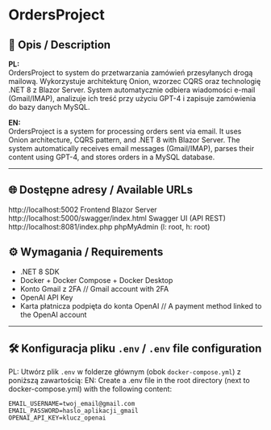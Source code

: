 # OrdersProject

## 📌 Opis / Description

**PL:**  
OrdersProject to system do przetwarzania zamówień przesyłanych drogą mailową. Wykorzystuje architekturę Onion, wzorzec CQRS oraz technologię .NET 8 z Blazor Server. System automatycznie odbiera wiadomości e-mail (Gmail/IMAP), analizuje ich treść przy użyciu GPT-4 i zapisuje zamówienia do bazy danych MySQL.

**EN:**  
OrdersProject is a system for processing orders sent via email. It uses Onion architecture, CQRS pattern, and .NET 8 with Blazor Server. The system automatically receives email messages (Gmail/IMAP), parses their content using GPT-4, and stores orders in a MySQL database.

---
## 🌐 Dostępne adresy / Available URLs

http://localhost:5002	Frontend Blazor Server	
http://localhost:5000/swagger/index.html	Swagger UI (API REST)	
http://localhost:8081/index.php	phpMyAdmin (l: root, h: root)	

## ⚙️ Wymagania / Requirements

- .NET 8 SDK
- Docker + Docker Compose + Docker Desktop
- Konto Gmail z 2FA // Gmail account with 2FA
- OpenAI API Key
- Karta płatnicza podpięta do konta OpenAI // A payment method linked to the OpenAI account

---

## 🛠️ Konfiguracja pliku `.env` / `.env` file configuration

PL: Utwórz plik `.env` w folderze głównym (obok `docker-compose.yml`) z poniższą zawartością:
EN: Create a .env file in the root directory (next to docker-compose.yml) with the following content:

```env
EMAIL_USERNAME=twoj_email@gmail.com
EMAIL_PASSWORD=haslo_aplikacji_gmail
OPENAI_API_KEY=klucz_openai
```
